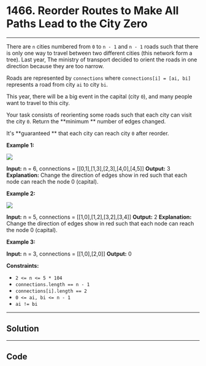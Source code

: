 # 1466. Reorder Routes to Make All Paths Lead to the City Zero

---

There are `n` cities numbered from `0` to `n - 1` and `n - 1` roads such that there is only one way to travel between two different cities (this network form a tree). Last year, The ministry of transport decided to orient the roads in one direction because they are too narrow.

Roads are represented by `connections` where `connections[i] = [ai, bi]` represents a road from city `ai` to city `bi`.

This year, there will be a big event in the capital (city `0`), and many people want to travel to this city.

Your task consists of reorienting some roads such that each city can visit the city `0`. Return the **minimum ** number of edges changed.

It's **guaranteed ** that each city can reach city `0` after reorder.

 

**Example 1:**

![](https://assets.leetcode.com/uploads/2020/05/13/sample_1_1819.png)


**Input:** n = 6, connections = [[0,1],[1,3],[2,3],[4,0],[4,5]]
**Output:** 3
**Explanation:** Change the direction of edges show in red such that each node can reach the node 0 (capital).


**Example 2:**

![](https://assets.leetcode.com/uploads/2020/05/13/sample_2_1819.png)


**Input:** n = 5, connections = [[1,0],[1,2],[3,2],[3,4]]
**Output:** 2
**Explanation:** Change the direction of edges show in red such that each node can reach the node 0 (capital).


**Example 3:**


**Input:** n = 3, connections = [[1,0],[2,0]]
**Output:** 0


 

**Constraints:**

  * `2 <= n <= 5 * 104`
  * `connections.length == n - 1`
  * `connections[i].length == 2`
  * `0 <= ai, bi <= n - 1`
  * `ai != bi`

---

## Solution



---

## Code
```python


```
